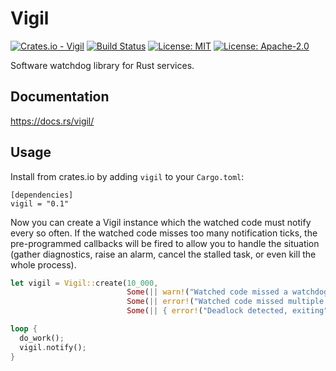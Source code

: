 # Vigil

[![Crates.io - Vigil](https://img.shields.io/crates/v/vigil.svg)](https://crates.io/crates/vigil) [![Build Status](https://travis-ci.org/Metaswitch/Vigil.svg?branch=master)](https://travis-ci.org/Metaswitch/Vigil) [![License: MIT](https://img.shields.io/badge/License-MIT-green.svg)](https://opensource.org/licenses/MIT) [![License: Apache-2.0](https://img.shields.io/badge/License-Apache--2.0-green.svg)](http://www.apache.org/licenses/LICENSE-2.0)

Software watchdog library for Rust services.

## Documentation

https://docs.rs/vigil/

## Usage

Install from crates.io by adding `vigil` to your `Cargo.toml`:

```
[dependencies]
vigil = "0.1"
```

Now you can create a Vigil instance which the watched code must notify every so often.  If the watched code misses too many notification ticks, the pre-programmed callbacks will be fired to allow you to handle the situation (gather diagnostics, raise an alarm, cancel the stalled task, or even kill the whole process).

```rust
let vigil = Vigil::create(10_000,
                          Some(|| warn!("Watched code missed a watchdog check"),
                          Some(|| error!("Watched code missed multiple watchdog checks!"),
                          Some(|| { error!("Deadlock detected, exiting"); std::process::exit(101));

loop {
  do_work();
  vigil.notify();
}
```
